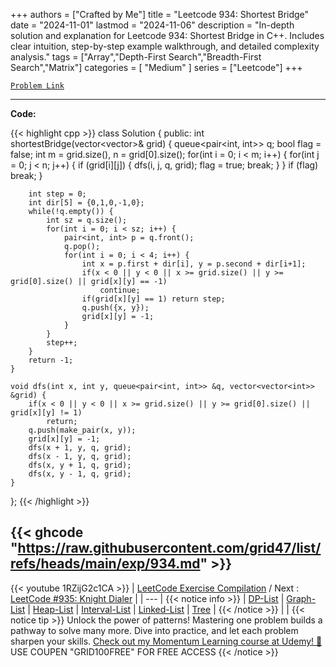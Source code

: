 
+++
authors = ["Crafted by Me"]
title = "Leetcode 934: Shortest Bridge"
date = "2024-11-01"
lastmod = "2024-11-06"
description = "In-depth solution and explanation for Leetcode 934: Shortest Bridge in C++. Includes clear intuition, step-by-step example walkthrough, and detailed complexity analysis."
tags = ["Array","Depth-First Search","Breadth-First Search","Matrix"]
categories = [
    "Medium"
]
series = ["Leetcode"]
+++



[`Problem Link`](https://leetcode.com/problems/shortest-bridge/description/)

---

**Code:**

{{< highlight cpp >}}
class Solution {
public:
    int shortestBridge(vector<vector<int>>& grid) {
        queue<pair<int, int>> q;
        bool flag = false;
        int m = grid.size(), n = grid[0].size();
        for(int i = 0; i < m; i++) {
            for(int j = 0; j < n; j++) {
                if (grid[i][j]) {
                    dfs(i, j, q, grid);
                    flag = true;
                    break;
                }
            }
            if (flag) break;
        }
        
        int step = 0;
        int dir[5] = {0,1,0,-1,0};
        while(!q.empty()) {
            int sz = q.size();
            for(int i = 0; i < sz; i++) {
                pair<int, int> p = q.front();
                q.pop();
                for(int i = 0; i < 4; i++) {
                    int x = p.first + dir[i], y = p.second + dir[i+1];
                    if(x < 0 || y < 0 || x >= grid.size() || y >= grid[0].size() || grid[x][y] == -1)
                        continue;
                    if(grid[x][y] == 1) return step;
                    q.push({x, y});
                    grid[x][y] = -1;
                }
            }
            step++;
        }
        return -1;
    }
    
    void dfs(int x, int y, queue<pair<int, int>> &q, vector<vector<int>> &grid) {
        if(x < 0 || y < 0 || x >= grid.size() || y >= grid[0].size() || grid[x][y] != 1)
            return;
        q.push(make_pair(x, y));
        grid[x][y] = -1;
        dfs(x + 1, y, q, grid);
        dfs(x - 1, y, q, grid);
        dfs(x, y + 1, q, grid);
        dfs(x, y - 1, q, grid);
    }
};
{{< /highlight >}}

{{< ghcode "https://raw.githubusercontent.com/grid47/list/refs/heads/main/exp/934.md" >}}
---
{{< youtube 1RZijG2c1CA >}}
| [LeetCode Exercise Compilation](https://grid47.xyz/leetcode/) / Next : [LeetCode #935: Knight Dialer](https://grid47.xyz/posts/leetcode_935) |
| --- |
{{< notice info >}}
| [DP-List](https://grid47.xyz/lists/dp/) | [Graph-List](https://grid47.xyz/lists/graph/) | [Heap-List](https://grid47.xyz/lists/heap/) | [Interval-List](https://grid47.xyz/lists/interval/) | [Linked-List](https://grid47.xyz/lists/ll/) | [Tree](https://grid47.xyz/lists/tree/) |
{{< /notice >}}
| |
{{< notice tip >}}
Unlock the power of patterns! Mastering one problem builds a pathway to solve many more. Dive into practice, and let each problem sharpen your skills. [Check out my Momentum Learning course at Udemy! 🚀 ](https://www.udemy.com/course/algorithms-and-data-structures-in-cpp/)
USE COUPEN "GRID100FREE" FOR FREE ACCESS
{{< /notice >}}

